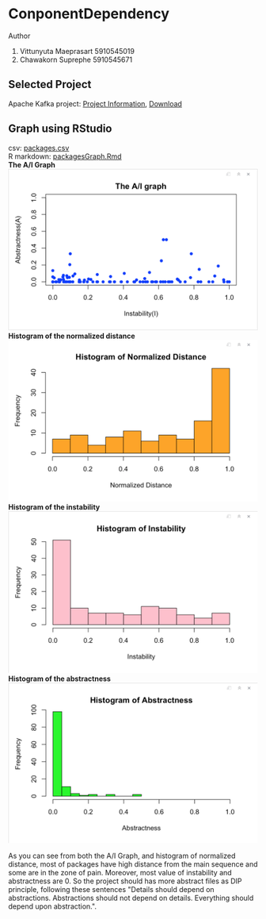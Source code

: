 # ConponentDependency
Author
1. Vittunyuta Maeprasart 5910545019
2. Chawakorn Suprephe 5910545671

## Selected Project
Apache Kafka project: 
[Project Information](https://projects.apache.org/project.html?kafka), [Download](http://kafka.apache.org/downloads.html)

## Graph using RStudio
csv: [packages.csv](https://github.com/aommoaGitHub/ComponentDependency/blob/master/packages.CSV)
<br>R markdown: [packagesGraph.Rmd](https://github.com/aommoaGitHub/ComponentDependency/blob/master/packagesGraph.Rmd)
<br>
**The A/I Graph**
![The-A:I-Graph](https://github.com/aommoaGitHub/ComponentDependency/blob/master/images/The-A:I-Graph.png "The-A:I-Graph")
<br>**Histogram of the normalized distance**
![Hist-Normalized-Distance](https://github.com/aommoaGitHub/ComponentDependency/blob/master/images/Hist-Normalized-Distance.png "Hist-Normalized-Distance")
<br>**Histogram of the instability**
![Hist-Instability](https://github.com/aommoaGitHub/ComponentDependency/blob/master/images/Hist-Instability.png "Hist-Instability")
<br>**Histogram of the abstractness**
![Hist-Abstractness](https://github.com/aommoaGitHub/ComponentDependency/blob/master/images/Hist-Abstractness.png "Hist-Abstractness")

As you can see from both the A/I Graph, and histogram of normalized distance, most of packages have high distance from the main sequence and some are in the zone of pain.
Moreover, most value of instability and abstractness are 0. So the project should has more abstract files as DIP principle, following these sentences
"Details should depend on abstractions. Abstractions should not depend on details. Everything should depend upon abstraction.". 


